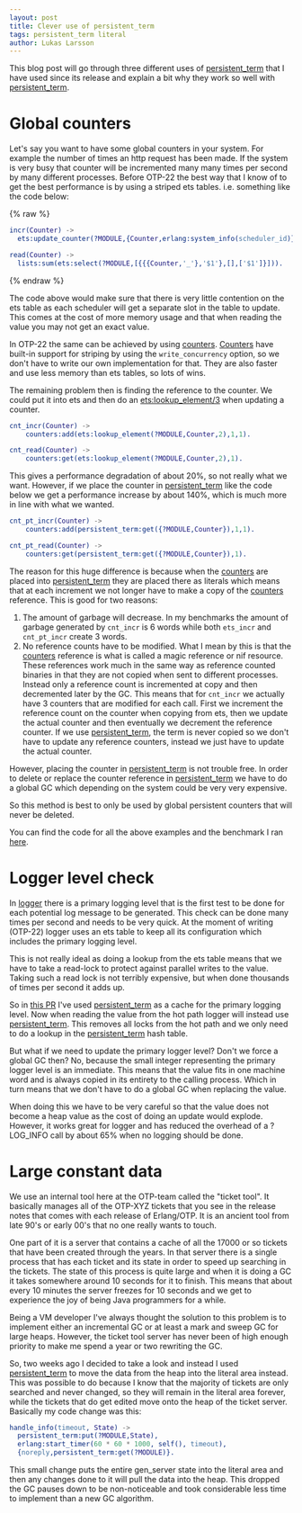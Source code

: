```yaml
---
layout: post
title: Clever use of persistent_term
tags: persistent_term literal
author: Lukas Larsson
---
```


This blog post will go through three different uses of [persistent_term](http://erlang.org/doc/man/persistent_term.html)
that I have used since its release and explain a bit why they work so well with
[persistent\_term](http://erlang.org/doc/man/persistent_term.html).

# Global counters

Let's say you want to have some global counters in your system. For example the number
of times an http request has been made. If the system is very busy that counter
will be incremented many many times per second by many different processes. Before
OTP-22 the best way that I know of to get the best performance is by using a striped
ets tables. i.e. something like the code below:

{% raw %}
```erlang
incr(Counter) ->
  ets:update_counter(?MODULE,{Counter,erlang:system_info(scheduler_id)},1).

read(Counter) ->
  lists:sum(ets:select(?MODULE,[{{{Counter,'_'},'$1'},[],['$1']}])).
```
{% endraw %}

The code above would make sure that there is very little contention on the ets table
as each scheduler will get a separate slot in the table to update. This comes at the
cost of more memory usage and that when reading the value you may not get an exact
value.

In OTP-22 the same can be achieved by using [counters](http://erlang.org/doc/man/counters.html).
[Counters](http://erlang.org/doc/man/counters.html) have built-in
support for striping by using the `write_concurrency` option, so we don't have
to write our own implementation for that. They are also faster and use less memory
than ets tables, so lots of wins.

The remaining problem then is finding the reference to the counter. We could put it
into ets and then do an [ets:lookup\_element/3](http://erlang.org/doc/man/ets.html#lookup_element-3)
when updating a counter.

```erlang
cnt_incr(Counter) ->
    counters:add(ets:lookup_element(?MODULE,Counter,2),1,1).

cnt_read(Counter) ->
    counters:get(ets:lookup_element(?MODULE,Counter,2),1).
```

This gives a performance degradation of about 20%, so not really what we want.
However, if we place the counter in [persistent\_term](http://erlang.org/doc/man/persistent_term.html)
like the code below we get a performance increase by about 140%, which is much
more in line with what we wanted.

```erlang
cnt_pt_incr(Counter) ->
    counters:add(persistent_term:get({?MODULE,Counter}),1,1).

cnt_pt_read(Counter) ->
    counters:get(persistent_term:get({?MODULE,Counter}),1).
```

The reason for this huge difference is because when the [counters](http://erlang.org/doc/man/counters.html)
are placed into [persistent\_term](http://erlang.org/doc/man/persistent_term.html)
they are placed there as literals which means that at each increment we not longer
have to make a copy of the [counters](http://erlang.org/doc/man/counters.html) reference.
This is good for two reasons:

1) The amount of garbage will decrease. In my benchmarks the amount of garbage generated
by `cnt_incr` is 6 words while both `ets_incr` and `cnt_pt_incr` create 3 words.
2) No reference counts have to be modified. What I mean by this is that the
[counters](http://erlang.org/doc/man/counters.html) reference
is what is called a magic reference or nif resource. These references work much in the same
way as reference counted binaries in that they are not copied when sent to different
processes. Instead only a reference count is incremented at copy and then decremented later
by the GC. This means that for `cnt_incr` we actually have 3 counters that are modified for
each call. First we increment the reference count on the counter when copying from ets, then
we update the actual counter and then eventually we decrement the reference counter. If we
use [persistent\_term](http://erlang.org/doc/man/persistent_term.html), the term is never
copied so we don't have to update any reference counters, instead we just have to update the
actual counter.

However, placing the counter in [persistent\_term](http://erlang.org/doc/man/persistent_term.html)
is not trouble free. In order to delete or replace the counter reference in
[persistent\_term](http://erlang.org/doc/man/persistent_term.html) we have to do a global
GC which depending on the system could be very very expensive.

So this method is best to only be used by global persistent counters that will never be deleted.

You can find the code for all the above examples and the benchmark I ran
[here](https://gist.github.com/garazdawi/17cdb5914b950f0acae21d9fcf7e8d41).

# Logger level check

In [logger](http://erlang.org/doc/man/logger.html) there is a primary logging
level that is the first test to be done for each potential log message to be generated.
This check can be done many times per second and needs to be very quick. At the
moment of writing (OTP-22) logger uses an ets table to keep all its configuration which
includes the primary logging level.

This is not really ideal as doing a lookup from the ets table means that we have to take
a read-lock to protect against parallel writes to the value. Taking such a read lock is not
terribly expensive, but when done thousands of times per second it adds up.

So in [this PR](https://github.com/erlang/otp/pull/2356) I've used
[persistent\_term](http://erlang.org/doc/man/persistent_term.html) as
a cache for the primary logging level. Now when reading the value from the hot path
logger will instead use [persistent\_term](http://erlang.org/doc/man/persistent_term.html).
This removes all locks from the hot path and we only need to do a lookup in the
[persistent\_term](http://erlang.org/doc/man/persistent_term.html) hash table.

But what if we need to update the primary logger level? Don't we force a global GC then?
No, because the small integer representing the primary logger level is an immediate.
This means that the value fits in one machine word and is always copied in its
entirety to the calling process. Which in turn means that we don't have to do a global
GC when replacing the value.

When doing this we have to be very careful so that the value does not become a heap value
as the cost of doing an update would explode. However, it works great for logger and
has reduced the overhead of a ?LOG_INFO call by about 65% when no logging should be done.

# Large constant data

We use an internal tool here at the OTP-team called the "ticket tool". It basically
manages all of the OTP-XYZ tickets that you see in the release notes that comes with
each release of Erlang/OTP. It is an ancient tool from late 90's or early 00's that
no one really wants to touch.

One part of it is a server that contains a cache of all the 17000 or so tickets that
have been created through the years. In that server there is a single process that
has each ticket and its state in order to speed up searching in the tickets. The state
of this process is quite large and when it is doing a GC it takes somewhere around 10
seconds for it to finish. This means that about every 10 minutes the server freezes for
10 seconds and we get to experience the joy of being Java programmers for a while.

Being a VM developer I've always thought the solution to this problem is to implement
either an incremental GC or at least a mark and sweep GC for large heaps. However, the
ticket tool server has never been of high enough priority to make me spend a year or two
rewriting the GC.

So, two weeks ago I decided to take a look and instead I used
[persistent\_term](http://erlang.org/doc/man/persistent_term.html)
to move the data from the heap into the literal area instead. This was possible to do because
I know that the majority of tickets are only searched and never changed, so they will
remain in the literal area forever, while the tickets that do get edited move onto the
heap of the ticket server. Basically my code change was this:

```erlang
handle_info(timeout, State) ->
  persistent_term:put(?MODULE,State),
  erlang:start_timer(60 * 60 * 1000, self(), timeout),
  {noreply,persistent_term:get(?MODULE)}.
```

This small change puts the entire gen_server state into the literal area and then
any changes done to it will pull the data into the heap. This dropped the GC pauses
down to be non-noticeable and took considerable less time to implement than a new GC
algorithm.

